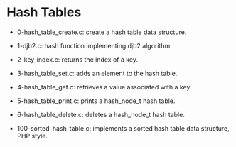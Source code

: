 # Hash Tables

* 0-hash_table_create.c: create a hash table data structure.

* 1-djb2.c: hash function implementing djb2 algorithm.

* 2-key_index.c: returns the index of a key.

* 3-hash_table_set.c: adds an element to the hash table.

* 4-hash_table_get.c: retrieves a value associated with a key.

* 5-hash_table_print.c: prints a hash_node_t hash table.

* 6-hash_table_delete.c: deletes a hash_node_t hash table.

* 100-sorted_hash_table.c: implements a sorted hash table data structure, PHP style.
